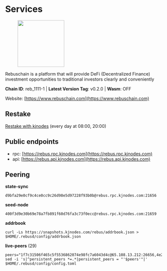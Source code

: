 # Services

<figure><img src="https://raw.githubusercontent.com/kj89/testnet_manuals/main/pingpub/logos/rebus.png" width="150" alt=""><figcaption></figcaption></figure>

Rebuschain is a platform that will provide DeFi (Decentralized Finance)  investment opportunities to traditional investors clearly and conveniently

**Chain ID**: reb_1111-1 | **Latest Version Tag**: v0.2.0 | **Wasm**: OFF

Website: [https://www.rebuschain.com](https://www.rebuschain.com)

## Restake

[Restake with kjnodes](https://restake.app/rebus/rebusvaloper1vndzy8y55ylgpmmsc34uy8rm6kqlml6ffs9lrv) (every day at 08:00, 20:00)
## Public endpoints

* rpc: [https://rebus.rpc.kjnodes.com](https://rebus.rpc.kjnodes.com)
* api: [https://rebus.api.kjnodes.com](https://rebus.api.kjnodes.com)

## Peering

**state-sync**

```
d9bfa29e0cf9c4ce0cc9c26d98e5d97228f93b0b@rebus.rpc.kjnodes.com:21656
```

**seed-node**

```
400f3d9e30b69e78a7fb891f60d76fa3c73f0ecc@rebus.rpc.kjnodes.com:21659
```

**addrbook**
```
curl -Ls https://snapshots.kjnodes.com/rebus/addrbook.json > $HOME/.rebusd/config/addrbook.json
```

**live-peers** (29)
```
peers="1f7c31506f465c5f5536862074e98fc7a6043d4c@65.108.13.212:26656,4e2a874e538319f204f03751a5e458d0371d5b92@65.108.98.125:60556,e6e888332d1930e24daecbe587500de6360f41cb@65.108.104.253:26656,408206e3aab058d1dc09697566e3dadfaa3760ea@135.181.5.47:20106,4a4d2e7070e05ad6c13628d2f191d96172659452@65.109.65.210:40656,17779ded6b3dc2f31d6c6f40cc6f07d802753ba7@78.47.153.128:26656,2f6b34ad97c4827dace87436f0299cf89fe0c056@136.243.95.80:46656,8f023504e27873141164b6fbf1c4b788ff8d533b@159.69.200.24:26656,6d8c83cc702365363b829a14efdd414401da369b@23.88.69.167:27565,b8137c688096d1abcf56942d335d061f212e6629@62.212.65.138:34656,69e27ab9b46350654805df3ea8d9ac2f00af4e4c@38.242.244.85:26656,cd71aa366822800a2aa7051fae69127f78b3f203@188.165.225.226:26656,f968f06c0f9c08cf7c9ccaf933cc903023ebcc24@194.163.167.122:26656,f4ad005ee8ec25508c498294e9e83d81b188ea49@185.248.24.16:21656,f97a11f283cd5f11bf1fe73d8b2012b711d61ce9@38.242.205.80:21656,6ad5dd14c578016cc7bc4d7c6d6f7f773bba39af@65.109.60.57:26656,f0d73a4976e64643ffc6d3fc335725902b795491@162.248.225.244:26656,98206a8f71578850f1d88f08ede96ebc7e7c76a9@176.9.188.21:52656,256d9790bf186f5a275790f7fe01e1b8800dcaaf@65.21.88.78:26656,92245ff5c7a4b293d2f0c7f9afca0ddad2e0fb52@65.108.244.178:26656,0a3eb0b5a76b2b881ae260e4546e3fbbfbbfba4b@65.108.206.56:32656,b5bf2242c981371224e5e9e89d6c265d554c8989@65.21.202.154:21656,d28516746773bfaeca4efa5537c0bf5990b8828e@65.21.229.33:27656,237bfc05da5f8cabee00f148995333f37186d232@164.68.121.101:26656,34e3178b6e0f25451fd690c15fc199d5a9bdfb9b@15.204.197.11:26656,7ee74ea68e350fc5214657255cba5e339bb30c2a@138.201.127.91:26674,eeca453e3a1cf670c78e2255b8f0bd5a9443c30b@65.108.225.71:26656,e04e8466071f8f00defce1d45c27ca6118bac358@135.125.4.73:54556,d9bfa29e0cf9c4ce0cc9c26d98e5d97228f93b0b@144.76.163.233:21656"
sed -i 's|^persistent_peers *=.*|persistent_peers = "'$peers'"|' $HOME/.rebusd/config/config.toml
```
